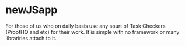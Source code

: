 # newJSapp

For those of us who on daily basis use any sourt of Task Checkers (ProofHQ and etc) for their work. It is simple with no framework or many librariries attach to it. 
